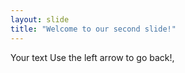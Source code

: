 ```yaml
---
layout: slide
title: "Welcome to our second slide!"
---
```

Your text
Use the left arrow to go back!,
